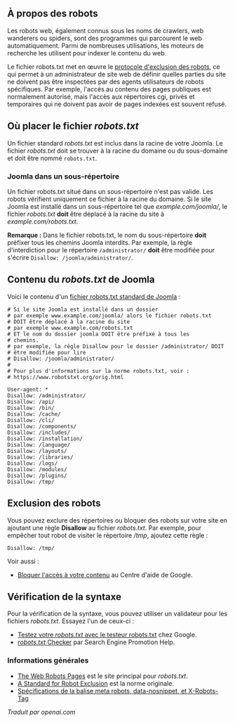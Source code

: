 <!-- Filename: Robots.txt_file / Display title: Le fichier robots.txt -->

## À propos des robots

Les robots web, également connus sous les noms de crawlers, web wanderers ou spiders, sont des programmes qui parcourent le web automatiquement. Parmi de nombreuses utilisations, les moteurs de recherche les utilisent pour indexer le contenu du web.

Le fichier robots.txt met en œuvre le [protocole d'exclusion des robots](https://fr.wikipedia.org/wiki/Protocole_d%27exclusion_des_robots), ce qui permet à un administrateur de site web de définir quelles parties du site ne doivent pas être inspectées par des agents utilisateurs de robots spécifiques. Par exemple, l'accès au contenu des pages publiques est normalement autorisé, mais l'accès aux répertoires cgi, privés et temporaires qui ne doivent pas avoir de pages indexées est souvent refusé.  

## Où placer le fichier *robots.txt*

Un fichier standard *robots.txt* est inclus dans la racine de votre Joomla. Le fichier *robots.txt* doit se trouver à la racine du domaine ou du sous-domaine et doit être nommé `robots.txt`.

### Joomla dans un sous-répertoire

Un fichier robots.txt situé dans un sous-répertoire n'est pas valide. Les robots vérifient uniquement ce fichier à la racine du domaine. Si le site Joomla est installé dans un sous-répertoire tel que *example.com/joomla/*, le fichier *robots.txt* **doit** être déplacé à la racine du site à *example.com/robots.txt*.

**Remarque :** Dans le fichier robots.txt, le nom du sous-répertoire **doit** préfixer tous les chemins Joomla interdits. Par exemple, la règle d'interdiction pour le répertoire `/administrator/` **doit** être modifiée pour s'écrire `Disallow: /joomla/administrator/`.

## Contenu du *robots.txt* de Joomla

Voici le contenu d'un [fichier robots.txt standard de Joomla](https://raw.githubusercontent.com/joomla/joomla-cms/refs/heads/5.2-dev/robots.txt.dist) :

```
# Si le site Joomla est installé dans un dossier
# par exemple www.example.com/joomla/ alors le fichier robots.txt
# DOIT être déplacé à la racine du site
# par exemple www.example.com/robots.txt
# ET le nom du dossier joomla DOIT être préfixé à tous les
# chemins.
# par exemple, la règle Disallow pour le dossier /administrator/ DOIT
# être modifiée pour lire
# Disallow: /joomla/administrator/
#
# Pour plus d'informations sur la norme robots.txt, voir :
# https://www.robotstxt.org/orig.html

User-agent: *
Disallow: /administrator/
Disallow: /api/
Disallow: /bin/
Disallow: /cache/
Disallow: /cli/
Disallow: /components/
Disallow: /includes/
Disallow: /installation/
Disallow: /language/
Disallow: /layouts/
Disallow: /libraries/
Disallow: /logs/
Disallow: /modules/
Disallow: /plugins/
Disallow: /tmp/
```

## Exclusion des robots

Vous pouvez exclure des répertoires ou bloquer des robots sur votre site en ajoutant une règle **Disallow** au fichier *robots.txt*. Par exemple, pour empêcher tout robot de visiter le répertoire */tmp*, ajoutez cette règle :

    Disallow: /tmp/

Voir aussi :

- [Bloquer l'accès à votre contenu](https://support.google.com/webmasters/topic/4598466?hl=fr&amp;ref_topic=9427949) au Centre d'aide de Google.

## Vérification de la syntaxe

Pour la vérification de la syntaxe, vous pouvez utiliser un validateur pour les fichiers *robots.txt*. Essayez l'un de ceux-ci :

- [Testez votre <em>robots.txt</em> avec le testeur robots.txt](https://support.google.com/webmasters/answer/6062598) chez Google.
- [<em>robots.txt</em> Checker](http://www.searchenginepromotionhelp.com/m/robots-text-tester/robots-checker.php) par Search Engine Promotion Help.

### Informations générales

- [The Web Robots Pages](http://www.robotstxt.org/) est le site principal pour *robots.txt*.
- [A Standard for Robot Exclusion](http://www.robotstxt.org/orig.html) est la norme originale.
- [Spécifications de la balise meta robots, data-nosnippet, et X-Robots-Tag](https://developers.google.com/search/docs/advanced/robots/robots_meta_tag)

*Traduit par openai.com*

